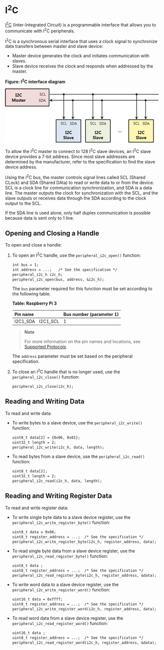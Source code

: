 # I<sup>2</sup>C

[I<sup>2</sup>C](https://en.wikipedia.org/wiki/I%C2%B2C) (Inter-Integrated Circuit) is a programmable interface that allows you to communicate with I<sup>2</sup>C peripherals.

I<sup>2</sup>C is a synchronous serial interface that uses a clock signal to synchronize data transfers between master and slave device:

-   Master device generates the clock and initiates communication with slaves.
-   Slave device receives the clock and responds when addressed by the master.

**Figure: I<sup>2</sup>C interface diagram**

![I2C interface diagram](media/peri_api_i2c_diagram.png)

To allow the I<sup>2</sup>C master to connect to 128 I<sup>2</sup>C slave devices, an I<sup>2</sup>C slave device provides a 7-bit address. Since most slave addresses are determined by the manufacturer, refer to the specification to find the slave device address.

Using the I<sup>2</sup>C bus, the master controls signal lines called SCL (Shared CLock) and SDA (Shared DAta) to read or write data to or from the device. SCL is a clock line for communication synchronization, and SDA is a data line. The master outputs the clock for synchronization with the SCL, and the slave outputs or receives data through the SDA according to the clock output to the SCL.

If the SDA line is used alone, only half duplex communication is possible because data is sent only to 1 line.

## Opening and Closing a Handle

To open and close a handle:

1.  To open an I<sup>2</sup>C handle, use the `peripheral_i2c_open()` function:

    ```
    int bus = 1;
    int address = ...;   /* See the specification */
    peripheral_i2c_h i2c_h;
    peripheral_i2c_open(bus, address, &i2c_h);
    ```

    The `bus` parameter required for this function must be set according to the following table.

    **Table: Raspberry Pi 3**

    Pin name  |           |Bus number (parameter 1)
    ----------|-----------|----------
    I2C1\_SDA | I2C1\_SCL | 1

    > **Note**
    >
    > For more information on the pin names and locations, see [Supported Protocols](peripheral-io-api.md#protocol).

    The `address` parameter must be set based on the peripheral specification.

2.  To close an I<sup>2</sup>C handle that is no longer used, use the `peripheral_i2c_close()` function:

    ```
    peripheral_i2c_close(i2c_h);
    ```

## Reading and Writing Data

To read and write data:

-   To write bytes to a slave device, use the `peripheral_i2c_write()` function:

    ```
    uint8_t data[2] = {0x06, 0x01};
    uint32_t length = 2;
    peripheral_i2c_write(i2c_h, data, length);
    ```

-   To read bytes from a slave device, use the `peripheral_i2c_read()` function:

    ```
    uint8_t data[2];
    uint32_t length = 2;
    peripheral_i2c_read(i2c_h, data, length);
    ```

## Reading and Writing Register Data

To read and write register data:

-   To write single byte data to a slave device register, use the `peripheral_i2c_write_register_byte()` function:

    ```
    uint8_t data = 0x06;
    uint8_t register_address = ...;  /* See the specification */
    peripheral_i2c_write_register_byte(i2c_h, register_address, data);
    ```

-   To read single byte data from a slave device register, use the `peripheral_i2c_read_register_byte()` function:

    ```
    uint8_t data ;
    uint8_t register_address = ...;  /* See the specification */
    peripheral_i2c_read_register_byte(i2c_h, register_address, &data);
    ```

-   To write word data to a slave device register, use the `peripheral_i2c_write_register_word()` function:

    ```
    uint16_t data = 0xffff;
    uint8_t register_address = ...;  /* See the specification */
    peripheral_i2c_write_register_word(i2c_h, register_address, data);
    ```

-   To read word data from a slave device register, use the `peripheral_i2c_read_register_word()` function:

    ```
    uint16_t data ;
    uint8_t register_address = ...;  /* See the specification */
    peripheral_i2c_read_register_word(i2c_h, register_address, &data);
    ```
